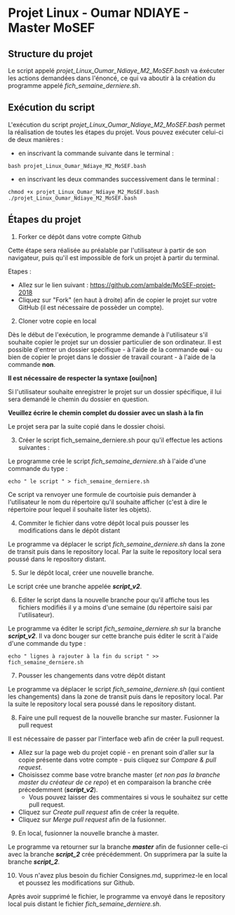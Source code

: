 # Projet Linux - Oumar NDIAYE - Master MoSEF

## Structure du projet 

Le script appelé *projet_Linux_Oumar_Ndiaye_M2_MoSEF.bash* va éxécuter les actions demandées dans l'énoncé, ce qui va aboutir à la création du programme appelé *fich_semaine_derniere.sh*.

## Exécution du script

L'exécution du script *projet_Linux_Oumar_Ndiaye_M2_MoSEF.bash* permet la réalisation de toutes les étapes du projet. Vous pouvez exécuter celui-ci de deux manières :
 - en inscrivant la commande suivante dans le terminal :
```
bash projet_Linux_Oumar_Ndiaye_M2_MoSEF.bash
```
 - en inscrivant les deux commandes successivement dans le terminal :
```
chmod +x projet_Linux_Oumar_Ndiaye_M2_MoSEF.bash
./projet_Linux_Oumar_Ndiaye_M2_MoSEF.bash
```

## Étapes du projet

1. Forker ce dépôt dans votre compte Github

Cette étape sera réalisée au préalable par l'utilisateur à partir de son navigateur, puis qu'il est impossible de fork un projet à partir du terminal.

Etapes :
- Allez sur le lien suivant : https://github.com/ambalde/MoSEF-projet-2018
- Cliquez sur "Fork" (en haut à droite) afin de copier le projet sur votre GitHub (il est nécessaire de possèder un compte).

2. Cloner votre copie en local

Dès le début de l'exécution, le programme demande à l'utilisateur s'il souhaite copier le projet sur un dossier particulier de son ordinateur. Il est possible d'entrer un dossier spécifique - à l'aide de la commande **oui** - ou bien de copier le projet dans le dossier de travail courant - à l'aide de la commande **non**.

**Il est nécessaire de respecter la syntaxe [oui|non]**

Si l'utilisateur souhaite enregistrer le projet sur un dossier spécifique, il lui sera demandé le chemin du dossier en question.

**Veuillez écrire le chemin complet du dossier avec un slash à la fin**

Le projet sera par la suite copié dans le dossier choisi.

3. Créer le script fich_semaine_derniere.sh pour qu'il effectue les actions suivantes :

Le programme crée le script *fich_semaine_derniere.sh* à l'aide d'une commande du type :
```
echo " le script " > fich_semaine_derniere.sh
```
Ce script va renvoyer une formule de courtoisie puis demander à l'utilisateur le nom du répertoire qu'il souhaite afficher (c'est à dire le répertoire pour lequel il souhaite lister les objets).

4. Commiter le fichier dans votre dépôt local puis pousser les modifications dans le dépôt distant

Le programme va déplacer le script *fich_semaine_derniere.sh* dans la zone de transit puis dans le repository local. Par la suite le repository local sera poussé dans le repository distant.

5. Sur le dépôt local, créer une nouvelle branche.

Le script crée une branche appelée ***script_v2***.

6. Editer le script dans la nouvelle branche pour qu'il affiche tous les fichiers modifiés il y a moins d'une semaine (du répertoire saisi par l'utilisateur).

Le programme va éditer le script *fich_semaine_derniere.sh* sur la branche ***script_v2***. Il va donc bouger sur cette branche puis éditer le scrit à l'aide d'une commande du type :
```
echo " lignes à rajouter à la fin du script " >> fich_semaine_derniere.sh
```

7. Pousser les changements dans votre dépôt distant

Le programme va déplacer le script *fich_semaine_derniere.sh* (qui contient les changements) dans la zone de transit puis dans le repository local. Par la suite le repository local sera poussé dans le repository distant.

8. Faire une pull request de la nouvelle branche sur master. Fusionner la pull request

Il est nécessaire de passer par l'interface web afin de créer la pull request.

 - Allez sur la page web du projet copié - en prenant soin d'aller sur la copie présente dans votre compte - puis cliquez sur *Compare & pull request*.
 - Choisissez comme base votre branche master (*et non pas la branche master du créateur de ce repo*) et en comparaison la branche crée précedemment (***script_v2***).
    - Vous pouvez laisser des commentaires si vous le souhaitez sur cette pull request.
 - Cliquez sur *Create pull request* afin de créer la requête.
 - Cliquez sur *Merge pull request* afin de la fusionner.


9. En local, fusionner la nouvelle branche à master.

Le programme va retourner sur la branche ***master*** afin de fusionner celle-ci avec la branche ***script_2*** crée précédemment. On supprimera par la suite la branche ***script_2***.

10. Vous n'avez plus besoin du fichier Consignes.md, supprimez-le en local et poussez les modifications sur Github.

Après avoir supprimé le fichier, le programme va envoyé dans le repository local puis distant le fichier *fich_semaine_derniere.sh*.
